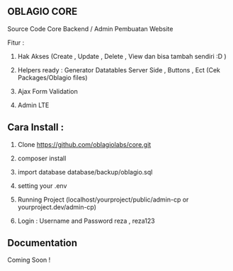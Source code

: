 ## OBLAGIO CORE 
Source Code Core Backend / Admin Pembuatan Website

Fitur :

1. Hak Akses (Create , Update , Delete , View dan bisa tambah sendiri :D )

2. Helpers ready : Generator Datatables Server Side , Buttons , Ect (Cek Packages/Oblagio files)  

3. Ajax Form Validation

4. Admin LTE

## Cara Install :

1. Clone https://github.com/oblagiolabs/core.git

2. composer install

3. import database database/backup/oblagio.sql

4. setting your .env 

5. Running Project (localhost/yourproject/public/admin-cp or yourproject.dev/admin-cp)

6. Login  : Username and Password reza , reza123

## Documentation

Coming Soon ! 